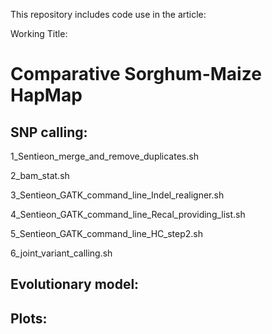 This repository includes code use in the article:

Working Title:
#  Comparative Sorghum-Maize HapMap

## SNP calling:
1_Sentieon_merge_and_remove_duplicates.sh

2_bam_stat.sh

3_Sentieon_GATK_command_line_Indel_realigner.sh

4_Sentieon_GATK_command_line_Recal_providing_list.sh

5_Sentieon_GATK_command_line_HC_step2.sh

6_joint_variant_calling.sh

## Evolutionary model:

## Plots:
